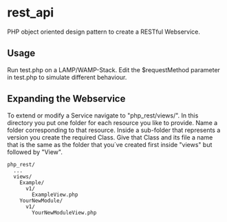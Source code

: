 # rest_api
PHP object oriented design pattern to create a RESTful Webservice.

## Usage
Run test.php on a LAMP/WAMP-Stack. Edit the $requestMethod parameter in test.php to simulate different behaviour. 

## Expanding the Webservice
To extend or modify a Service navigate to "php_rest/views/". In this directory you put one folder for each resource you like to provide. Name a folder corresponding to that resource. Inside a sub-folder that represents a version you create the required Class. Give that Class and its file a name that is the same as the folder that you´ve created first inside "views" but followed by "View".
````
php_rest/
  ...
  views/
    Example/
      v1/
        ExampleView.php
    YourNewModule/
      v1/
        YourNewModuleView.php
````
